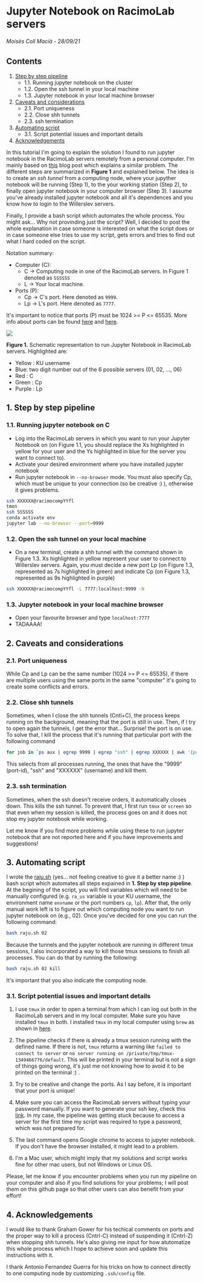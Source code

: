 # Jupyter Notebook on RacimoLab servers

###### Moisès Coll Macià - 28/09/21

## Contents

1. [Step by step pipeline](#stepbystep)
    - 1.1. Running jupyter notebook on the cluster
    - 1.2. Open the ssh tunnel in your local machine
    - 1.3. Jupyter notebook in your local machine browser
2. [Caveats and considerations](#caveats)
    - 2.1. Port uniqueness
    - 2.2. Close shh tunnels
    - 2.3. ssh termination
3. [Automating script](#script)
    - 3.1. Script potential issues and important details
4. [Acknowledgements](#ackn)

In this tutorial I'm going to explain the solution I found to run jupyter notebook in the RacimoLab servers remotely from a personal computer. I'm mainly based on [this](https://medium.com/@sankarshan7/how-to-run-jupyter-notebook-in-server-which-is-at-multi-hop-distance-a02bc8e78314) blog post which explains a similar problem. The different steps are summarized in **Figure 1** and explained below. The idea is to create an *ssh tunnel* from a computing node, where your jupyther notebook will be running (Step 1), to the your working station (Step 2), to finally open jupyter notebook in your computer browser (Step 3). I assume you've already installed jupyter notebook and all it's dependences and you know how to login to the Willerslev servers. 

Finally, I provide a bash script which automates the whole process. You might ask... Why not provinding just the script? Well, I decided to post the whole explanation in case someone is interested on what the script does or in case someone else tries to use my script, gets errors and tries to find out what I hard coded on the script. 

Notation summary:

- Computer (C):
    - C -> Computing node in one of the RacimoLab servers. In Figure 1 denoted as `SSSSSS`
    - L -> Your local machine.
- Ports (P):
    - Cp -> C's port. Here denoted as `9999`.
    - Lp -> L's port. Here denoted as `7777`.
    
It's important to notice that ports (P) must be 1024 >= P <= 65535. More info about ports can be found [here](https://www.ssh.com/ssh/port) and [here](https://linuxhint.com/change_default_ssh_port/).

![](Figure1.png)

**Figure 1.** Schematic representation to run Jupyter Notebook in RacimoLab servers. Highlighted are:
- Yellow : KU username
- Blue: two digit number out of the 6 possible servers (01, 02, ..., 06)
- Red : C
- Green : Cp
- Purple : Lp

<a name="stepbystep"></a>
## 1. Step by step pipeline

### 1.1. Running jupyter notebook on C

- Log into the RacimoLab servers in which you want to run your Jupyter Notebook on (on Figure 1.1, you should replace the Xs highlighted in yellow for your user and the Ys highlighted in blue for the server you want to connect to).
- Activate your desired environment where you have installed jupyter notebook
- Run jupyter notebook in `--no-browser` mode. You must also specify Cp, which must be unique to your connection (so be creative :) ), otherwise it gives problems. 


```bash
ssh XXXXXX@racimocompYYfl
tmon
ssh SSSSSS
conda activate env
jupyter lab --no-browser --port=9999
```

### 1.2. Open the ssh tunnel on your local machine

- On a new terminal, create a shh tunnel with the command shown in Figure 1.3. Xs highlighted in yellow represent your user to connect to Willerslev servers. Again, you must decide a new port Lp (on Figure 1.3, represented as 7s highlighted in green) and indicate Cp (on Figure 1.3, represented as 9s highlighted in purple)

```bash
ssh XXXXXX@racimocompYYfl -L 7777:localhost:9999 -N
```

### 1.3. Jupyter notebook in your local machine browser

- Open your favourite browser and type `localhost:7777`
- TADAAAA!

<a name="caveats"></a>
## 2. Caveats and considerations

### 2.1. Port uniqueness

While Cp and Lp can be the same number (1024 >= P <= 65535), if there are multiple users using the same ports in the same "computer" it's going to create some conflicts and errors. 

### 2.2. Close shh tunnels

Sometimes, when I close the shh tunnels (Cntl+C), the process keeps running on the background, meaning that the port is still in use. Then, if I try to open again the tunnels, I get the error that... Surprise! the port is on use. To solve that, I kill the process that it's running that particular port with the following command

```bash
for job in `ps aux | egrep 9999 | egrep "ssh" | egrep XXXXXX | awk '{print $2}'`; do kill -9 ${job}; done
```

This selects from all processes running, the ones that have the "9999" (port-id), "ssh" and "XXXXXX" (username) and kill them. 

### 2.3. ssh termination

Sometimes, when the ssh doesn't receive orders, it automatically closes down. This kills the ssh tunnel. To prevent that, I first run `tmux` or `screen` so that even when my session is killed, the process goes on and it does not stop my jupyter notebook while working. 

Let me know if you find more problems while using these to run jupyter notebook that are not reported here and if you have improvements and suggestions!

<a name="script"></a>
## 3. Automating script

I wrote the [raju.sh](raju.sh) (yes... not feeling creative to give it a better name :) ) bash script which automates all steps expained in **1. Step by step pipeline**. At the begining of the script, you will find variables which will need to be manually configured (e.g. `ra_us` variable is your KU username, the environment name `envname` or the port numbers `cp`, `lp`). After that, the only manual work left is to figure out which computing node you want to run jupyter notebook on (e.g., 02). Once you've decided for one you can run the following command:

```bash
bash raju.sh 02
```

Because the tunnels and the jupyter notebook are running in different tmux sessions, I also incorporated a way to kill those tmux sessions to finish all processes. You can do that by running the following:

```bash
bash raju.sh 02 kill
```

It's important that you also indicate the computing node.

### 3.1. Script potential issues and important details

1. I use `tmux` in order to open a terminal from which I can log out both in the RacimoLab servers and in my local computer. Make sure you have installed `tmux` in both. I installed `tmux` in my local computer using `brew` as shown in [here](https://linuxize.com/post/getting-started-with-tmux/).

2. The pipeline checks if there is already a tmux session running with the defined name. If there is not, `tmux` returns a warning like `failed to connect to server` or `no server running on /private/tmp/tmux-1349466776/default`. This will be printed in your terminal but is not a sign of things going wrong, it's just me not knowing how to avoid it to be printed on the terminal :) .

3. Try to be creative and change the ports. As I say before, it is important that your port is unique!

4. Make sure you can access the RacimoLab servers without typing your password manually. If you want to generate your ssh key, check this [link](https://github.com/RacimoLab/it-docs/blob/main/ssh.md). In my case, the pipeline was getting stuck because to access a server for the first time my script was required to type a password, which was not prepared for.

5. The last command opens Google chrome to access to jupyter notebook. If you don't have the browser installed, it might lead to a problem.

6. I'm a Mac user, which might imply that my solutions and script works fine for other mac users, but not Windows or Linux OS.

Please, let me know if you encounter problems when you run my pipeline on your computer and also if you find solutions for your problems; I will post them on this github page so that other users can also benefit from your effort!

<a name="ackn"></a>
## 4. Acknowledgements

I would like to thank Graham Gower for his techical comments on ports and the proper way to kill a process (Cntrl-C) instead of suspending it (Cntrl-Z) when stopping shh tunnels. He's also giving me input for how atutomatize this whole process which I hope to achieve soon and update this instructions with it. 

I thank Antonio Fernandez Guerra for his tricks on how to connect directly to one computing node by customizing `.ssh/config` file. 
